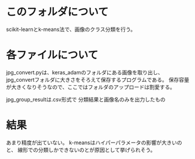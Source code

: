 # このフォルダについて
scikit-learnとk-means法で、画像のクラス分類を行う。

# 各ファイルについて
jpg_convert.pyは、keras_adamのフォルダにある画像を取り出し、
jpg_convertフォルダに大きさをそろえて保存するプログラムである。
保存容量が大きくなりそうなので、ここではフォルダのアップロードは割愛する。

jpg_group_resultは.csv形式で
分類結果と画像名のみを出力したもの

# 結果
あまり精度が出ていない。
k-meansはハイパーパラメータの影響が大きいのと、
線形での分類しかできないのとが原因として挙げられそう。